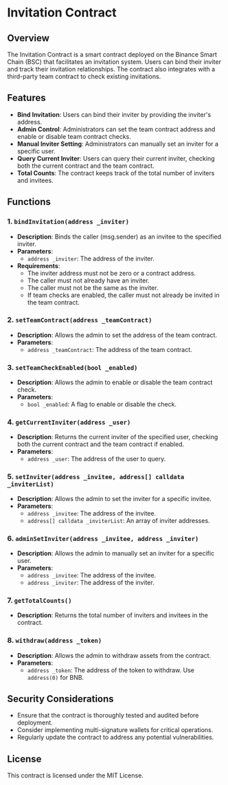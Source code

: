 # Invitation Contract

## Overview

The Invitation Contract is a smart contract deployed on the Binance Smart Chain (BSC) that facilitates an invitation system. Users can bind their inviter and track their invitation relationships. The contract also integrates with a third-party team contract to check existing invitations.

## Features

- **Bind Invitation**: Users can bind their inviter by providing the inviter's address.
- **Admin Control**: Administrators can set the team contract address and enable or disable team contract checks.
- **Manual Inviter Setting**: Administrators can manually set an inviter for a specific user.
- **Query Current Inviter**: Users can query their current inviter, checking both the current contract and the team contract.
- **Total Counts**: The contract keeps track of the total number of inviters and invitees.

## Functions

### 1. `bindInvitation(address _inviter)`

- **Description**: Binds the caller (msg.sender) as an invitee to the specified inviter.
- **Parameters**:
  - `address _inviter`: The address of the inviter.
- **Requirements**:
  - The inviter address must not be zero or a contract address.
  - The caller must not already have an inviter.
  - The caller must not be the same as the inviter.
  - If team checks are enabled, the caller must not already be invited in the team contract.

### 2. `setTeamContract(address _teamContract)`

- **Description**: Allows the admin to set the address of the team contract.
- **Parameters**:
  - `address _teamContract`: The address of the team contract.

### 3. `setTeamCheckEnabled(bool _enabled)`

- **Description**: Allows the admin to enable or disable the team contract check.
- **Parameters**:
  - `bool _enabled`: A flag to enable or disable the check.

### 4. `getCurrentInviter(address _user)`

- **Description**: Returns the current inviter of the specified user, checking both the current contract and the team contract if enabled.
- **Parameters**:
  - `address _user`: The address of the user to query.

### 5. `setInviter(address _invitee, address[] calldata _inviterList)`

- **Description**: Allows the admin to set the inviter for a specific invitee.
- **Parameters**:
  - `address _invitee`: The address of the invitee.
  - `address[] calldata _inviterList`: An array of inviter addresses.

### 6. `adminSetInviter(address _invitee, address _inviter)`

- **Description**: Allows the admin to manually set an inviter for a specific user.
- **Parameters**:
  - `address _invitee`: The address of the invitee.
  - `address _inviter`: The address of the inviter.

### 7. `getTotalCounts()`

- **Description**: Returns the total number of inviters and invitees in the contract.

### 8. `withdraw(address _token)`

- **Description**: Allows the admin to withdraw assets from the contract.
- **Parameters**:
  - `address _token`: The address of the token to withdraw. Use `address(0)` for BNB.

## Security Considerations

- Ensure that the contract is thoroughly tested and audited before deployment.
- Consider implementing multi-signature wallets for critical operations.
- Regularly update the contract to address any potential vulnerabilities.

## License

This contract is licensed under the MIT License.
